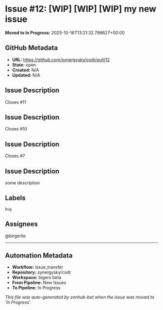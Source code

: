 # Issue #12: [WIP] [WIP] [WIP] my new issue 

**Moved to In Progress:** 2025-10-16T13:21:32.796627+00:00

## GitHub Metadata

- **URL:** https://github.com/synergysky/codr/pull/12
- **State:** open
- **Created:** N/A
- **Updated:** N/A

## Issue Description

Closes #11

## Issue Description
Closes #10

## Issue Description
Closes #7

## Issue Description
some description 



## Labels
`bug`

## Assignees
@birgerlie




---

## Automation Metadata

- **Workflow:** issue_transfer
- **Repository:** synergysky/codr
- **Workspace:** bigers beta
- **From Pipeline:** New Issues
- **To Pipeline:** In Progress

*This file was auto-generated by zenhub-bot when the issue was moved to 'In Progress'.*